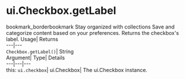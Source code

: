  
#  ui.Checkbox.getLabel 
bookmark_borderbookmark Stay organized with collections  Save and categorize content based on your preferences. 
Returns the checkbox's label. 
Usage| Returns  
---|---  
`Checkbox.getLabel()`| String  
Argument| Type| Details  
---|---|---  
this: `ui.checkbox`| ui.Checkbox| The ui.Checkbox instance.  
